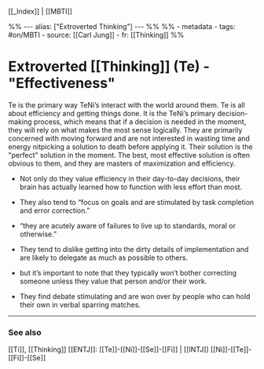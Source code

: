
[[_Index]] | [[MBTI]]

%% ---
alias: ["Extroverted Thinking"]
--- %%
%% - metadata
	- tags: #on/MBTI 
	- source: [[Carl Jung]]
	- fr: [[Thinking]]
%%

# Extroverted [[Thinking]] (Te) - "Effectiveness"

Te is the primary way TeNi’s interact with the world around them. Te is all about efficiency and getting things done. It is the TeNi’s primary decision-making process, which means that if a decision is needed in the moment, they will rely on what makes the most sense logically. They are primarily concerned with moving forward and are not interested in wasting time and energy nitpicking a solution to death before applying it. Their solution is the "perfect" solution in the moment. The best, most effective solution is often obvious to them, and they are masters of maximization and efficiency.

- Not only do they value efficiency in their day-to-day decisions, their brain has actually learned how to function with less effort than most.

- They also tend to “focus on goals and are stimulated by task completion and error correction.”
- “they are acutely aware of failures to live up to standards, moral or otherwise.”

- They tend to dislike getting into the dirty details of implementation and are likely to delegate as much as possible to others.

- but it’s important to note that they typically won’t bother correcting someone unless they value that person and/or their work.

- They find debate stimulating and are won over by people who can hold their own in verbal sparring matches.

-------------
### See also
[[Ti]], [[Thinking]]
[[ENTJ]]: [[Te]]-[[Ni]]-[[Se]]-[[Fi]] | [[INTJ]] [[Ni]]-[[Te]]-[[Fi]]-[[Se]]


